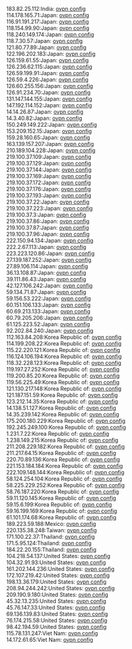 183.82.25.112:India: [ovpn config](vpn/183_82_25_112.ovpn)  
114.178.165.71:Japan: [ovpn config](vpn/114_178_165_71.ovpn)  
116.91.191.217:Japan: [ovpn config](vpn/116_91_191_217.ovpn)  
118.154.99.90:Japan: [ovpn config](vpn/118_154_99_90.ovpn)  
118.240.149.174:Japan: [ovpn config](vpn/118_240_149_174.ovpn)  
118.7.30.57:Japan: [ovpn config](vpn/118_7_30_57.ovpn)  
121.80.77.89:Japan: [ovpn config](vpn/121_80_77_89.ovpn)  
122.196.202.183:Japan: [ovpn config](vpn/122_196_202_183.ovpn)  
126.159.61.55:Japan: [ovpn config](vpn/126_159_61_55.ovpn)  
126.236.62.115:Japan: [ovpn config](vpn/126_236_62_115.ovpn)  
126.59.199.91:Japan: [ovpn config](vpn/126_59_199_91.ovpn)  
126.59.4.226:Japan: [ovpn config](vpn/126_59_4_226.ovpn)  
126.60.255.156:Japan: [ovpn config](vpn/126_60_255_156.ovpn)  
126.91.234.70:Japan: [ovpn config](vpn/126_91_234_70.ovpn)  
131.147.144.155:Japan: [ovpn config](vpn/131_147_144_155.ovpn)  
147.192.114.152:Japan: [ovpn config](vpn/147_192_114_152.ovpn)  
14.14.26.87:Japan: [ovpn config](vpn/14_14_26_87.ovpn)  
14.3.40.82:Japan: [ovpn config](vpn/14_3_40_82.ovpn)  
150.249.149.222:Japan: [ovpn config](vpn/150_249_149_222.ovpn)  
153.209.152.15:Japan: [ovpn config](vpn/153_209_152_15.ovpn)  
159.28.160.65:Japan: [ovpn config](vpn/159_28_160_65.ovpn)  
163.139.157.207:Japan: [ovpn config](vpn/163_139_157_207.ovpn)  
210.189.104.228:Japan: [ovpn config](vpn/210_189_104_228.ovpn)  
219.100.37.109:Japan: [ovpn config](vpn/219_100_37_109.ovpn)  
219.100.37.129:Japan: [ovpn config](vpn/219_100_37_129.ovpn)  
219.100.37.144:Japan: [ovpn config](vpn/219_100_37_144.ovpn)  
219.100.37.169:Japan: [ovpn config](vpn/219_100_37_169.ovpn)  
219.100.37.172:Japan: [ovpn config](vpn/219_100_37_172.ovpn)  
219.100.37.176:Japan: [ovpn config](vpn/219_100_37_176.ovpn)  
219.100.37.193:Japan: [ovpn config](vpn/219_100_37_193.ovpn)  
219.100.37.22:Japan: [ovpn config](vpn/219_100_37_22.ovpn)  
219.100.37.223:Japan: [ovpn config](vpn/219_100_37_223.ovpn)  
219.100.37.3:Japan: [ovpn config](vpn/219_100_37_3.ovpn)  
219.100.37.86:Japan: [ovpn config](vpn/219_100_37_86.ovpn)  
219.100.37.87:Japan: [ovpn config](vpn/219_100_37_87.ovpn)  
219.100.37.96:Japan: [ovpn config](vpn/219_100_37_96.ovpn)  
222.150.94.134:Japan: [ovpn config](vpn/222_150_94_134.ovpn)  
222.2.67.113:Japan: [ovpn config](vpn/222_2_67_113.ovpn)  
223.223.120.86:Japan: [ovpn config](vpn/223_223_120_86.ovpn)  
27.139.187.252:Japan: [ovpn config](vpn/27_139_187_252.ovpn)  
27.89.106.114:Japan: [ovpn config](vpn/27_89_106_114.ovpn)  
36.13.108.87:Japan: [ovpn config](vpn/36_13_108_87.ovpn)  
39.111.86.43:Japan: [ovpn config](vpn/39_111_86_43.ovpn)  
42.127.106.242:Japan: [ovpn config](vpn/42_127_106_242.ovpn)  
59.134.71.87:Japan: [ovpn config](vpn/59_134_71_87.ovpn)  
59.156.53.222:Japan: [ovpn config](vpn/59_156_53_222.ovpn)  
60.151.106.133:Japan: [ovpn config](vpn/60_151_106_133.ovpn)  
60.69.213.133:Japan: [ovpn config](vpn/60_69_213_133.ovpn)  
60.79.205.206:Japan: [ovpn config](vpn/60_79_205_206.ovpn)  
61.125.223.52:Japan: [ovpn config](vpn/61_125_223_52.ovpn)  
92.202.84.240:Japan: [ovpn config](vpn/92_202_84_240.ovpn)  
112.163.84.208:Korea Republic of: [ovpn config](vpn/112_163_84_208.ovpn)  
114.199.208.22:Korea Republic of: [ovpn config](vpn/114_199_208_22.ovpn)  
115.22.220.121:Korea Republic of: [ovpn config](vpn/115_22_220_121.ovpn)  
116.124.106.194:Korea Republic of: [ovpn config](vpn/116_124_106_194.ovpn)  
118.32.228.123:Korea Republic of: [ovpn config](vpn/118_32_228_123.ovpn)  
119.197.27.252:Korea Republic of: [ovpn config](vpn/119_197_27_252.ovpn)  
119.200.85.20:Korea Republic of: [ovpn config](vpn/119_200_85_20.ovpn)  
119.56.225.49:Korea Republic of: [ovpn config](vpn/119_56_225_49.ovpn)  
121.130.217.148:Korea Republic of: [ovpn config](vpn/121_130_217_148.ovpn)  
121.187.151.59:Korea Republic of: [ovpn config](vpn/121_187_151_59.ovpn)  
123.212.14.35:Korea Republic of: [ovpn config](vpn/123_212_14_35.ovpn)  
14.138.51.127:Korea Republic of: [ovpn config](vpn/14_138_51_127.ovpn)  
14.35.239.142:Korea Republic of: [ovpn config](vpn/14_35_239_142.ovpn)  
175.200.180.229:Korea Republic of: [ovpn config](vpn/175_200_180_229.ovpn)  
192.245.249.100:Korea Republic of: [ovpn config](vpn/192_245_249_100.ovpn)  
1.231.7.22:Korea Republic of: [ovpn config](vpn/1_231_7_22.ovpn)  
1.238.149.215:Korea Republic of: [ovpn config](vpn/1_238_149_215.ovpn)  
211.208.229.182:Korea Republic of: [ovpn config](vpn/211_208_229_182.ovpn)  
211.217.64.15:Korea Republic of: [ovpn config](vpn/211_217_64_15.ovpn)  
220.70.89.136:Korea Republic of: [ovpn config](vpn/220_70_89_136.ovpn)  
221.153.184.184:Korea Republic of: [ovpn config](vpn/221_153_184_184.ovpn)  
222.109.148.144:Korea Republic of: [ovpn config](vpn/222_109_148_144.ovpn)  
58.124.254.104:Korea Republic of: [ovpn config](vpn/58_124_254_104.ovpn)  
58.225.229.252:Korea Republic of: [ovpn config](vpn/58_225_229_252.ovpn)  
58.76.187.220:Korea Republic of: [ovpn config](vpn/58_76_187_220.ovpn)  
59.11.120.145:Korea Republic of: [ovpn config](vpn/59_11_120_145.ovpn)  
59.15.6.199:Korea Republic of: [ovpn config](vpn/59_15_6_199.ovpn)  
59.16.199.169:Korea Republic of: [ovpn config](vpn/59_16_199_169.ovpn)  
61.101.174.68:Korea Republic of: [ovpn config](vpn/61_101_174_68.ovpn)  
189.223.59.188:Mexico: [ovpn config](vpn/189_223_59_188.ovpn)  
220.135.38.248:Taiwan: [ovpn config](vpn/220_135_38_248.ovpn)  
171.100.22.37:Thailand: [ovpn config](vpn/171_100_22_37.ovpn)  
171.5.95.124:Thailand: [ovpn config](vpn/171_5_95_124.ovpn)  
184.22.20.155:Thailand: [ovpn config](vpn/184_22_20_155.ovpn)  
104.218.54.137:United States: [ovpn config](vpn/104_218_54_137.ovpn)  
104.32.91.93:United States: [ovpn config](vpn/104_32_91_93.ovpn)  
161.202.144.236:United States: [ovpn config](vpn/161_202_144_236.ovpn)  
172.107.219.42:United States: [ovpn config](vpn/172_107_219_42.ovpn)  
198.13.36.179:United States: [ovpn config](vpn/198_13_36_179.ovpn)  
208.94.244.242:United States: [ovpn config](vpn/208_94_244_242.ovpn)  
209.190.9.180:United States: [ovpn config](vpn/209_190_9_180.ovpn)  
45.32.13.235:United States: [ovpn config](vpn/45_32_13_235.ovpn)  
45.76.147.33:United States: [ovpn config](vpn/45_76_147_33.ovpn)  
69.136.139.83:United States: [ovpn config](vpn/69_136_139_83.ovpn)  
76.174.215.58:United States: [ovpn config](vpn/76_174_215_58.ovpn)  
98.42.194.59:United States: [ovpn config](vpn/98_42_194_59.ovpn)  
115.78.131.247:Viet Nam: [ovpn config](vpn/115_78_131_247.ovpn)  
14.172.61.65:Viet Nam: [ovpn config](vpn/14_172_61_65.ovpn)  
